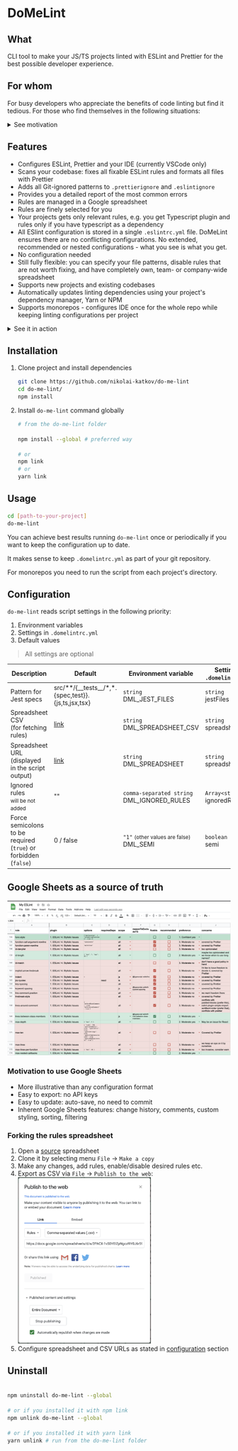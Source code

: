 # DoMeLint

## What

CLI tool to make your JS/TS projects linted with ESLint and Prettier for the best possible developer experience.

## For whom

For busy developers who appreciate the benefits of code linting but find it tedious. For those who find themselves in the following situations:

<details>
<summary>See motivation</summary>
<p>

**I spend too much time to read ESLint rule docs.** It indicates that you are not happy with just applying recommended configs. To make a concious choice you have to learn what is considered a warning, how it might conflict with other rules, test all the rule options. **For hundreds of rules.**

**I don't remember why this rule is here.** Is your current config specific to the project? Do you keep track of the reasons to enable or disable a specific rule?

**I'm not sure if a rule is enabled in my config at all.** ESLint configurations work like layers: one recommended config can enable a rule, another one can cancel it, recommended configs are usually extended from some "base" in a tree-like hierarchy. In addition your project config may be impacted by the parent folder config unless you explicitly forbid it.

**I'd like to use modern ESLint plugins, but I have no time to monitor it.** You suspect that ESLint world is awesome, but trying out all these plugins?

**Sometimes I see more than one warning for the same code.** It indicates you have conflicting rules, or some cases are covered by Typescript.

</p>
</details>

## Features

- Configures ESLint, Prettier and your IDE (currently VSCode only)
- Scans your codebase: fixes all fixable ESLint rules and formats all files with Prettier
- Adds all Git-ignored patterns to `.prettierignore` and `.eslintignore`
- Provides you a detailed report of the most common errors
- Rules are managed in a Google spreadsheet
- Rules are finely selected for you
- Your projects gets only relevant rules, e.g. you get Typescript plugin and rules only if you have typescript as a dependency
- All ESlint configuration is stored in a single `.eslintrc.yml` file. DoMeLint ensures there are no conflicting configurations. No extended, recommended or nested configurations - what you see is what you get.
- No configuration needed
- Still fully flexible: you can specify your file patterns, disable rules that are not worth fixing, and have completely own, team- or company-wide spreadsheet
- Supports new projects and existing codebases
- Automatically updates linting dependencies using your project's dependency manager, Yarn or NPM
- Supports monorepos - configures IDE once for the whole repo while keeping linting configurations per project

<details>
<summary>See it in action</summary>
<p>

![DoMeLint in action](docs/in-action.png)

</p>
</details>

## Installation

1. Clone project and install dependencies

   ```sh
   git clone https://github.com/nikolai-katkov/do-me-lint
   cd do-me-lint/
   npm install
   ```

2. Install `do-me-lint` command globally

   ```sh
   # from the do-me-lint folder

   npm install --global # preferred way

   # or
   npm link
   # or
   yarn link
   ```

## Usage

```bash
cd [path-to-your-project]
do-me-lint
```

You can achieve best results running `do-me-lint` once or periodically if you want to keep the configuration up to date.

It makes sense to keep `.domelintrc.yml` as part of your git repository.

For monorepos you need to run the script from each project's directory.

## Configuration

`do-me-lint` reads script settings in the following priority:

1. Environment variables
2. Settings in `.domelintrc.yml`
3. Default values

> All settings are optional

| Description                                                     | Default                                                                                                                                                                           | Environment variable                                        | Setting in `.domelintrc.yml`      |
| --------------------------------------------------------------- | --------------------------------------------------------------------------------------------------------------------------------------------------------------------------------- | ----------------------------------------------------------- | --------------------------------- |
| Pattern for Jest specs                                          | src/\*\*/{\_\_tests\_\_/\*,\*.{spec,test}}.{js,ts,jsx,tsx}                                                                                                                        | `string` <br> DML_JEST_FILES                                | `string` <br> jestFiles           |
| Spreadsheet CSV <br> (for fetching rules)                       | [link](https://docs.google.com/spreadsheets/d/e/2PACX-1vS0YEIZpNgczI9Y0J6r59onLdrhOXLv866Oz9CkhNByDiz5tl-dAABu5edZPlTchTeG4m6Gg-lJmYPX/pub?gid=1499443148&single=true&output=csv) | `string` <br> DML_SPREADSHEET_CSV                           | `string` <br> spreadsheetCsv      |
| Spreadsheet URL (displayed in the script output)                | [link](https://docs.google.com/spreadsheets/d/149ecBpNj1mfgTKlCcVwxdKbi5VDNeJdsVW-c2Y62z9k/edit#gid=1499443148)                                                                   | `string` <br> DML_SPREADSHEET                               | `string` <br> spreadsheet         |
| Ignored rules <br> <small>will be not added</small>             | ""                                                                                                                                                                                | `comma-separated string` <br> DML_IGNORED_RULES             | `Array<string>` <br> ignoredRules |
| Force semicolons to be required (`true`) or forbidden (`false`) | 0 / false                                                                                                                                                                         | `"1"` <small>(other values are false)</small> <br> DML_SEMI | `boolean` <br> semi               |

## Google Sheets as a source of truth

![Spreadsheet](docs/spreadsheet.png)

### Motivation to use Google Sheets

- More illustrative than any configuration format
- Easy to export: no API keys
- Easy to update: auto-save, no need to commit
- Inherent Google Sheets features: change history, comments, custom styling, sorting, filtering

### Forking the rules spreadsheet

1. Open a [source](https://docs.google.com/spreadsheets/d/149ecBpNj1mfgTKlCcVwxdKbi5VDNeJdsVW-c2Y62z9k/edit#gid=1499443148) spreadsheet
2. Clone it by selecting menu `File` -> `Make a copy`
3. Make any changes, add rules, enable/disable desired rules etc.
4. Export as CSV via `File` -> `Publish to the web`: <br /><img src="docs/csv-publish.png" width="300"/>
5. Configure spreadsheet and CSV URLs as stated in [configuration](#configuration) section

## Uninstall

```sh

npm uninstall do-me-lint --global

# or if you installed it with npm link
npm unlink do-me-lint --global

# or if you installed it with yarn link
yarn unlink # run from the do-me-lint folder
```
